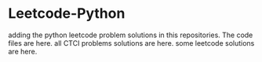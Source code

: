 # Leetcode-Python
adding the python leetcode problem solutions in this repositories. 
The code files are here.
all CTCI problems solutions are here.
some leetcode solutions are here.







































